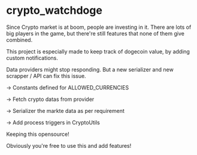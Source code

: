 # crypto_watchdoge

Since Crypto market is at boom, people are investing in it.
There are lots of big players in the game, but there're still features
that none of them give combined.

This project is especially made to keep track of dogecoin value,
by adding custom notifications.

Data providers might stop responding. But a new serializer and 
new scrapper / API can fix this issue.


-> Constants defined for ALLOWED_CURRENCIES

-> Fetch crypto datas from provider 

-> Serializer the markte data as per requirement

-> Add process triggers in CryptoUtils

Keeping this opensource!

Obviously you're free to use this and add features!

